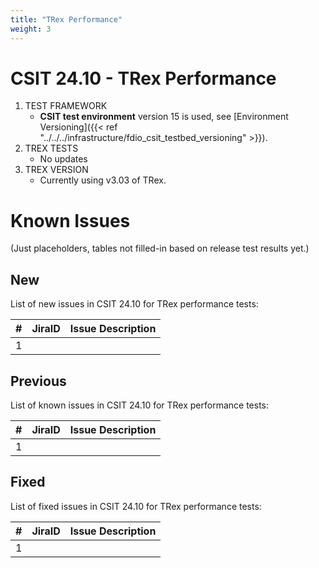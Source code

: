 ```yaml
---
title: "TRex Performance"
weight: 3
---
```


# CSIT 24.10 - TRex Performance

1. TEST FRAMEWORK
   - **CSIT test environment** version 15 is used, see
     [Environment Versioning]({{< ref "../../../infrastructure/fdio_csit_testbed_versioning" >}}).
2. TREX TESTS
   - No updates
3. TREX VERSION
   - Currently using v3.03 of TRex.

# Known Issues

(Just placeholders, tables not filled-in based on release test results yet.)

## New

List of new issues in CSIT 24.10 for TRex performance tests:

**#** | **JiraID**                                       | **Issue Description**
------|--------------------------------------------------|--------------------------------------------------------------
 1    |                                                  |

## Previous

List of known issues in CSIT 24.10 for TRex performance tests:

**#** | **JiraID**                                       | **Issue Description**
------|--------------------------------------------------|--------------------------------------------------------------
 1    |                                                  |

## Fixed

List of fixed issues in CSIT 24.10 for TRex performance tests:

**#** | **JiraID**                                       | **Issue Description**
------|--------------------------------------------------|--------------------------------------------------------------
 1    |                                                  |
